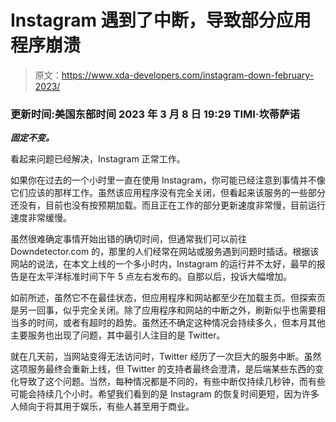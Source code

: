 # Instagram 遇到了中断，导致部分应用程序崩溃

> 原文：<https://www.xda-developers.com/instagram-down-february-2023/>

### 更新时间:美国东部时间 2023 年 3 月 8 日 19:29 TIMI·坎蒂萨诺

***固定不变。***

看起来问题已经解决，Instagram 正常工作。

如果你在过去的一个小时里一直在使用 Instagram，你可能已经注意到事情并不像它们应该的那样工作。虽然该应用程序没有完全关闭，但看起来该服务的一些部分还没有，目前也没有按预期加载。而且正在工作的部分更新速度非常慢，目前运行速度非常缓慢。

虽然很难确定事情开始出错的确切时间，但通常我们可以前往 Downdetector.com 的，那里的人们经常在网站或服务遇到问题时插话。根据该网站的说法，在本文上线的一个多小时内，Instagram 的运行并不太好，最早的报告是在太平洋标准时间下午 5 点左右发布的。自那以后，投诉大幅增加。

如前所述，虽然它不在最佳状态，但应用程序和网站都至少在加载主页。但探索页是另一回事，似乎完全关闭。除了应用程序和网站的中断之外，刷新似乎也需要相当多的时间，或者有超时的趋势。虽然还不确定这种情况会持续多久，但本月其他主要服务也出现了问题，其中最引人注目的是 Twitter。

就在几天前，当网站变得无法访问时，Twitter 经历了一次巨大的服务中断。虽然这项服务最终会重新上线，但 Twitter 的支持者最终会澄清，是后端某些东西的变化导致了这个问题。当然，每种情况都是不同的，有些中断仅持续几秒钟，而有些可能会持续几个小时。希望我们看到的是 Instagram 的恢复时间更短，因为许多人倾向于将其用于娱乐，有些人甚至用于商业。